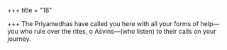 +++
title = "18"

+++
The Priyamedhas have called you here with all your forms of help— you who rule over the rites, o Aśvins—(who listen) to their calls on
your journey.
